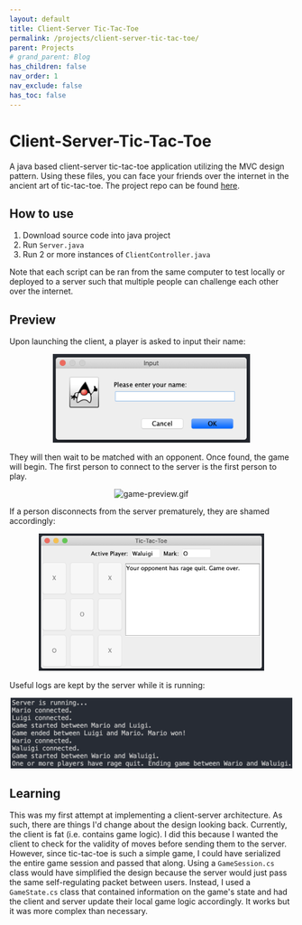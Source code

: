```yaml
---
layout: default
title: Client-Server Tic-Tac-Toe
permalink: /projects/client-server-tic-tac-toe/
parent: Projects
# grand_parent: Blog
has_children: false
nav_order: 1
nav_exclude: false
has_toc: false
---
```


# Client-Server-Tic-Tac-Toe
A java based client-server tic-tac-toe application utilizing the MVC design pattern. 
Using these files, you can face your friends over the internet in the ancient art of tic-tac-toe.
The project repo can be found [here](https://github.com/sirpaulmcd/Client-Server-Tic-Tac-Toe).

## How to use
1. Download source code into java project
2. Run `Server.java`
3. Run 2 or more instances of `ClientController.java`

Note that each script can be ran from the same computer to test locally or deployed to a server such that
multiple people can challenge each other over the internet. 

## Preview
Upon launching the client, a player is asked to input their name:
<p align="center">
<img src="/assets/images/client-server-tic-tac-toe/enter-name.png" alt="enter-name.png" width=350 />
</p>

They will then wait to be matched with an opponent. Once found, the game will begin.
The first person to connect to the server is the first person to play.
<p align="center">
<img src="/assets/images/client-server-tic-tac-toe/game-preview.gif" alt="game-preview.gif" width=600 />
</p>


If a person disconnects from the server prematurely, they are shamed accordingly:
<p align="center">
<img src="/assets/images/client-server-tic-tac-toe/rage-quit.png" alt="rage-quit.png" width=400 />
</p>

Useful logs are kept by the server while it is running:
<p align="center">
<img src="/assets/images/client-server-tic-tac-toe/console-logs.png" alt="console-logs.png" width=500 />
</p>

## Learning
This was my first attempt at implementing a client-server architecture. As such, there are things I'd change about the design looking back.
Currently, the client is fat (i.e. contains game logic). 
I did this because I wanted the client to check for the validity of moves before sending them to the server.
However, since tic-tac-toe is such a simple game, I could have serialized the entire game session and passed that along. 
Using a `GameSession.cs` class would have simplified the design because the server would just pass the same self-regulating packet between users.
Instead, I used a `GameState.cs` class that contained information on the game's state and had the client and server update their local game logic accordingly.
It works but it was more complex than necessary. 

